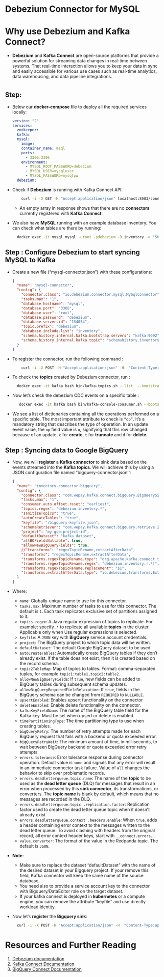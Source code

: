 # Debezium Connector for MySQL

# Why use Debezium and Kafka Connect?

- **Debezium** and **Kafka Connect** are open-source platforms that provide a powerful solution for streaming data changes in real-time between systems. That real-time interaction allows you to keep your data in sync and easily accessible for various use cases such as real-time analytics, data warehousing, and data pipeline integrations.

#

## Step:

- Below our **docker-compose** file to deploy all the required services locally:
  ```yml
  version: "2"
  services:
    zookeeper:
    kafka:
    mysql:
      image:
      container_name: msql
      ports:
        - 3306:3306
      environment:
        - MYSQL_ROOT_PASSWORD=debezium
        - MYSQL_USER=mysqluser
        - MYSQL_PASSWORD=mysqlpw
    debezium:
  ```
- Check if **Debezium** is running with Kafka Connect API.

  ```sh
      curl -i -X GET -H "Accept:application/json" localhost:8083/connectors
  ```

  - An empty array in response shows that there are no **connectors** currently registered with **Kafka Connect**.

- We also have **MySQL** running with an example database inventory. You can check what tables are there by running:
  ```sh
    docker exec -it mysql mysql -uroot -pdebezium -D inventory -e "SHOW TABLES;"
  ```

## Step : Configure Debezium to start syncing MySQL to Kafka

- Create a new file (“mysql-connector.json”) with these configurations:
  ```json
  {
    "name": "mysql-connector",
    "config": {
      "connector.class": "io.debezium.connector.mysql.MySqlConnector",
      "tasks.max": "1",
      "database.hostname": "mysql",
      "database.port": "3306",
      "database.user": "root",
      "database.password": "debezium",
      "database.server.id": "184054",
      "topic.prefix": "debezium",
      "database.include.list": "inventory",
      "schema.history.internal.kafka.bootstrap.servers": "kafka:9092",
      "schema.history.internal.kafka.topic": "schemahistory.inventory"
    }
  }
  ```
- To register the connector, run the following command :
  ```sh
      curl -i -X POST -H "Accept:application/json" -H  "Content-Type:application/json" http://localhost:8083/connectors/ -d @mysql-connector.json
  ```
- To check the **topics** created by Debezium connector, run :
  ```sh
    docker exec -it kafka bash bin/kafka-topics.sh --list  --bootstrap-server kafka:9092
  ```
- Now let’s check the debezium CDC events on a specific table :
  ```sh
     docker exec -it kafka bash bin/kafka-console-consumer.sh --bootstrap-server kafka:9092 --topic debezium.inventory.addresses --from-beginning
  ```
- We see a list of dictionaries containing all the operations performed on a specific table. The most important attribute to check is `“op”`. It’s a mandatory string that describes the type of operation. In an update event value, the `op` field value is `u`, signifying that this row changed because of an update, `c` for **create**, `t` for **truncate** and `d` for **delete**.

## Step : Syncing data to Google BigQuery

- Now, we will **register** a **Kafka connector** to sink data based on the events streamed into the **Kafka topics**. We will achieve this by using a JSON configuration file named “bigquery-connector.json’”:
  ```json
  {
    "name": "inventory-connector-bigquery",
    "config": {
      "connector.class": "com.wepay.kafka.connect.bigquery.BigQuerySinkConnector",
      "tasks.max": "1",
      "consumer.auto.offset.reset": "earliest",
      "topics.regex": "debezium.inventory.*",
      "sanitizeTopics": "true",
      "autoCreateTables": "true",
      "keyfile": "/bigquery-keyfile.json",
      "schemaRetriever": "com.wepay.kafka.connect.bigquery.retrieve.IdentitySchemaRetriever",
      "project": "my-gcp-project-id",
      "defaultDataset": "kafka_dataset",
      "allBQFieldsNullable": true,
      "allowNewBigQueryFields": true,
      //"transforms": "regexTopicRename,extractAfterData",
      "transforms": "regexTopicRename,extractAfterData",
      "transforms.regexTopicRename.type": "org.apache.kafka.connect.transforms.RegexRouter",
      "transforms.regexTopicRename.regex": "debezium.inventory.(.*)",
      "transforms.regexTopicRename.replacement": "$1",
      "transforms.extractAfterData.type": "io.debezium.transforms.ExtractNewRecordState"
    }
  }
  ```
- Where:

  - `name`: Globally-unique name to use for this connector.
  - `tasks.max`: Maximum number of tasks to use for this connector. The default is `1`. Each task replicates exclusive set of partitions assigned to it.
  - `topics.regex`: A Java regular expression of topics to replicate. For example: specify .`*` to replicate all available **topics** in the cluster. Applicable only when Use regular expressions is selected.
  - `keyfile`: A `JSON` key with **BigQuery** service account credentials.
  - `project`: The BigQuery project to which topic data will be written.
  - `defaultDataset`: The default Google BigQuery dataset to be used.
  - `autoCreateTables`: Automatically create BigQuery tables if they don’t already exist. If the table does not exist, then it is created based on the record schema.
  - `topic2TableMap`: Map of topics to tables. Format: comma-separated tuples, for example `topic1:table1,topic2:table2`.
  - `allowNewBigQueryFields`: If `true`, new fields can be added to BigQuery tables during subsequent schema updates.
  - `allowBigQueryRequiredFieldRelaxation`: If `true`, fields in the BigQuery schema can be changed from `REQUIRED` to `NULLABLE`.
  - `upsertEnabled`: Enables upsert functionality on the connector
  - `deleteEnabled`: Enable delete functionality on the connector.
  - `kafkaKeyFieldName`: The name of the BigQuery table field for the Kafka key. Must be set when upsert or delete is enabled.
  - `timePartitioningType`: The time partitioning type to use when creating tables.
  - `bigQueryRetry`: The number of retry attempts made for each BigQuery request that fails with a backend or quota exceeded error.
  - `bigQueryRetryWait`: The minimum amount of time, in milliseconds, to wait between BigQuery backend or quota exceeded error retry attempts.
  - `errors.tolerance`: Error tolerance response during connector operation. Default value is `none` and signals that any error will result in an immediate connector task failure. Value of `all` changes the behavior to skip over problematic records.
  - `errors.deadletterqueue.topic.name`: The name of the **topic** to be used as the **dead letter queue** (DLQ) for messages that result in an error when processed by this **sink connector**, its transformations, or converters. The **topic name** is blank by default, which means that no messages are recorded in the DLQ.
  - `errors.deadletterqueue.topic .replication.factor`: Replication factor used to create the dead letter queue topic when it doesn’t already exist.
  - `errors.deadletterqueue.context .headers.enable`: When `true`, adds a header containing error context to the messages written to the dead letter queue. To avoid clashing with headers from the original record, all error context header keys, start with `__connect.errors`.
  - `value.converter`: The format of the value in the Redpanda topic. The default is `JSON`.

- **Note**:

  - Make sure to replace the dataset “defaultDataset” with the name of the desired dataset in your Bigquery project. If your remove this field, Kafka connector will keep the same name of the source database.
  - You need also to provide a service account key to the connector with Bigquery/DataEditor role on the target dataset.
  - If your kafka connect is deployed in **kubernetes** or a compute engine, you can remove the attribute “keyfile” and use directly workload identity.

- Now let’s **register** the **Bigquery sink**:
  ```sh
    curl -i -X POST -H "Accept:application/json" -H  "Content-Type:application/json" http://localhost:8083/connectors/ -d @bigquery-connector.json
  ```

# Resources and Further Reading

1. [Debezium documentation](https://debezium.io/documentation/)
2. [Kafka Connect Documentation](https://docs.confluent.io/platform/current/connect/index.html)
3. [BigQuery Connect Documentation](https://docs.confluent.io/kafka-connectors/bigquery/current/overview.html)
